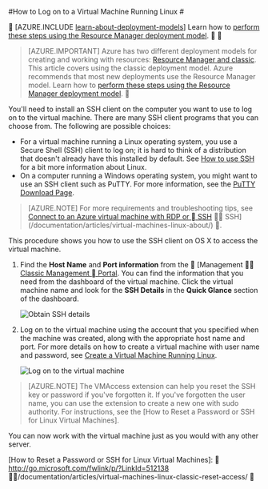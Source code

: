 <properties
	pageTitle="Log on to a Linux VM in Azure | Azure"
	description="Learn how to log on to an Azure virtual machine running Linux by using a Secure Shell (SSH) client."
	services="virtual-machines-linux"
	documentationCenter=""
	authors="squillace"
	manager="timlt"
	editor=""
	tags="azure-service-management"/>

<tags
	ms.service="virtual-machines-linux"
	ms.date="04/18/2016"
	wacn.date=""/>


#How to Log on to a Virtual Machine Running Linux #


[AZURE.INCLUDE [learn-about-deployment-models](../../includes/learn-about-deployment-models-classic-include.md)] Learn how to [perform these steps using the Resource Manager deployment model](/documentation/articles/virtual-machines-linux-quick-create-portal/).


> [AZURE.IMPORTANT] Azure has two different deployment models for creating and working with resources:  [Resource Manager and classic](/documentation/articles/resource-manager-deployment-model/).  This article covers using the classic deployment model. Azure recommends that most new deployments use the Resource Manager model. Learn how to [perform these steps using the Resource Manager deployment model](/documentation/articles/virtual-machines-linux-quick-create-portal/).


You'll need to install an SSH client on the computer you want to use to log on to the virtual machine. There are many SSH client programs that you can choose from. The following are possible choices:

- For a virtual machine running a Linux operating system, you use a Secure Shell (SSH) client to log on; it is hard to think of a distribution that doesn't already have this installed by default. See [How to use SSH](/documentation/articles/virtual-machines-linux-ssh-from-linux/) for a bit more information about Linux.
- On a computer running a Windows operating system, you might want to use an SSH client such as PuTTY. For more information, see the [PuTTY Download Page](http://www.chiark.greenend.org.uk/~sgtatham/putty/download.html).


>[AZURE.NOTE] For more requirements and troubleshooting tips, see [Connect to an Azure virtual machine with RDP or  SSH](https://msdn.microsoft.com/zh-cn/library/azure/dn535788.aspx)  SSH](/documentation/articles/virtual-machines-linux-about/) .

This procedure shows you how to use the SSH client on OS X to access the virtual machine.

1. Find the **Host Name** and **Port information** from the  [Management  [Classic Management  Portal](http://manage.windowsazure.cn). You can find the information that you need from the dashboard of the virtual machine. Click the virtual machine name and look for the **SSH Details** in the **Quick Glance** section of the dashboard.

	![Obtain SSH details](./media/virtual-machines-linux-classic-log-on/portalsshdetails.png)

2. Log on to the virtual machine using the account that you specified when the machine was created, along with the appropriate host name and port. For more details on how to create a virtual machine with user name and password, see [Create a Virtual Machine Running Linux](/documentation/articles/virtual-machines-linux-classic-createportal/).

	![Log on to the virtual machine](./media/virtual-machines-linux-classic-log-on/sshport.png)

>[AZURE.NOTE] The VMAccess extension can help you reset the SSH key or password if you've forgotten it. If you've forgotten the user name, you can use the extension to create a new one with sudo authority. For instructions, see the [How to Reset a Password or SSH for Linux Virtual Machines].

You can now work with the virtual machine just as you would with any other server.

<!-- LINKS -->
[How to Reset a Password or SSH for Linux Virtual Machines]:  http://go.microsoft.com/fwlink/p/?LinkId=512138  /documentation/articles/virtual-machines-linux-classic-reset-access/ 
